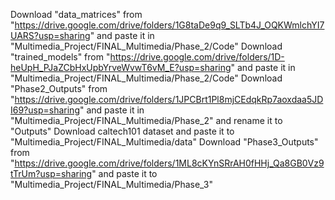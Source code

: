 Download "data_matrices" from "https://drive.google.com/drive/folders/1G8taDe9q9_SLTb4J_OQKWmlchYI7UARS?usp=sharing" and paste it in "Multimedia_Project/FINAL_Multimedia/Phase_2/Code"
Download "trained_models" from "https://drive.google.com/drive/folders/1D-heUpH_PJaZCbHxUpbYrveWvwT6vM_E?usp=sharing" and paste it in "Multimedia_Project/FINAL_Multimedia/Phase_2/Code"
Download "Phase2_Outputs" from "https://drive.google.com/drive/folders/1JPCBrt1Pl8mjCEdqkRp7aoxdaa5JDI69?usp=sharing" and paste it in "Multimedia_Project/FINAL_Multimedia/Phase_2" and rename it to "Outputs"
Download caltech101 dataset and paste it to "Multimedia_Project/FINAL_Multimedia/data"
Download "Phase3_Outputs" from "https://drive.google.com/drive/folders/1ML8cKYnSRrAH0fHHj_Qa8GB0Vz9tTrUm?usp=sharing" and paste it to "Multimedia_Project/FINAL_Multimedia/Phase_3"
